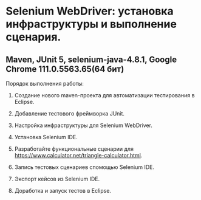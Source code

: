 # Selenium WebDriver: установка инфраструктуры и выполнение сценария.

## Maven, JUnit 5, selenium-java-4.8.1, Google Chrome 111.0.5563.65(64 бит)

Порядок выполнения работы:

1. Создание нового maven-проекта для автоматизации тестирования в Eclipse.

2. Добавление тестового фреймворка JUnit.

3. Настройка инфраструктуры для Selenium WebDriver.

4. Установка Selenium IDE.

5. Разработайте функциональные сценарии для https://www.calculator.net/triangle-calculator.html.

6. Запись тестовых сценариев спомощью Selenium IDE.

7. Экспорт кейсов из Selenium IDE.

8. Доработка и запуск тестов в Eclipse.

